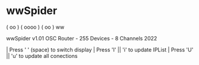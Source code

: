 # wwSpider

 ( oo )
( oooo )
 ( oo )
   ww

 wwSpider v1.01 OSC Router - 255 Devices - 8 Channels 2022

  | Press ' ' (space) to switch display 
  | Press 'I'  || 'i' to update IPList
  | Press 'U'  || 'u' to update all conections
